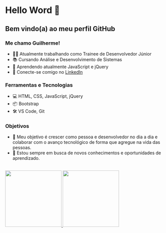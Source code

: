 # Hello Word 👋
## Bem vindo(a) ao meu perfil GitHub 

### Me chamo Guilherme! 

- 👨‍💻 Atualmente trabalhando como Trainee de Desenvolvedor Júnior
- 📚 Cursando Análise e Desenvolvimento de Sistemas
- 🚀 Aprendendo atualmente JavaScript e jQuery
- 🔗 Conecte-se comigo no [LinkedIn](https://www.linkedin.com/in/guilherme-barross/)


### Ferramentas e Tecnologias

- 💻 HTML, CSS, JavaScript, jQuery
- 📦 Bootstrap
- 🛠️ VS Code, Git


### Objetivos

- 🚀 Meu objetivo é crescer como pessoa e desenvolvedor no dia a dia e colaborar com o avanço tecnológico de forma que agregue na vida das pessoas.
- 🌱 Estou sempre em busca de novos conhecimentos e oportunidades de aprendizado.
<br><br>


<div>
<a href="https://github.com/guibarross">
<img loading="lazy" height="180em" src="https://github-readme-stats.vercel.app/api/top-langs/?username=guibarross&layout=compact&langs_count=7&theme=dracula"/>
<img loading="lazy" height="180em" src="https://github-readme-stats.vercel.app/api?username=guibarross&show_icons=true&theme=dracula&include_all_commits=true&count_private=true"/>
</div>

<!--
### Projetos Recentes

- [Projeto 1](link-do-projeto-1): Descreva aqui um projeto recente que você tenha concluído ou esteja trabalhando.
- [Projeto 2](link-do-projeto-2): Outro exemplo de projeto relevante.
- [Projeto 3](link-do-projeto-3): Mais um projeto incrível!

-->
  

